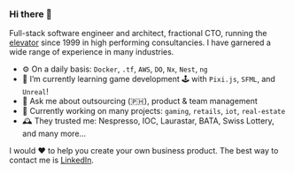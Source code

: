 ### Hi there 👋

Full-stack software engineer and architect, fractional CTO, running the [elevator](https://martinfowler.com/articles/architect-elevator.html) since 1999 in high performing consultancies. I have garnered a wide range of experience in many industries.

- ⚙️ On a daily basis: `Docker`, `.tf`, `AWS`, `DO`, `Nx`, `Nest`, `ng`
- 🌱 I’m currently learning game development 🕹️ with `Pixi.js`, `SFML`, and `Unreal`!
- 💬 Ask me about outsourcing (🇵🇭), product & team management
- 🔭 Currently working on many projects: `gaming`, `retails`, `iot`, `real-estate`
- 🕰️ They trusted me: Nespresso, IOC, Laurastar, BATA, Swiss Lottery, and many more...

I would ❤️ to help you create your own business product.
The best way to contact me is [LinkedIn](https://www.linkedin.com/in/ericjeker/).
